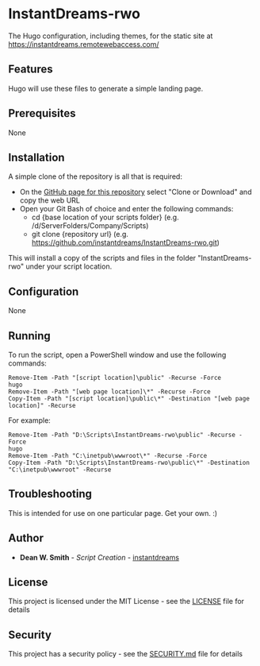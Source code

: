 # InstantDreams-rwo

The Hugo configuration, including themes, for the static site at https://instantdreams.remotewebaccess.com/


## Features

Hugo will use these files to generate a simple landing page.


## Prerequisites

None


## Installation

A simple clone of the repository is all that is required:

* On the [GitHub page for this repository](https://github.com/instantdreams/InstantDreams-rwo) select "Clone or Download" and copy the web URL
* Open your Git Bash of choice and enter the following commands:
	* cd {base location of your scripts folder} (e.g. /d/ServerFolders/Company/Scripts)
	* git clone {repository url} (e.g. https://github.com/instantdreams/InstantDreams-rwo.git)

This will install a copy of the scripts and files in the folder "InstantDreams-rwo" under your script location.


## Configuration

None


## Running

To run the script, open a PowerShell window and use the following commands:
```
Remove-Item -Path "[script location]\public" -Recurse -Force
hugo
Remove-Item -Path "[web page location]\*" -Recurse -Force
Copy-Item -Path "[script location]\public\*" -Destination "[web page location]" -Recurse
```

For example:
```
Remove-Item -Path "D:\Scripts\InstantDreams-rwo\public" -Recurse -Force
hugo
Remove-Item -Path "C:\inetpub\wwwroot\*" -Recurse -Force
Copy-Item -Path "D:\Scripts\InstantDreams-rwo\public\*" -Destination "C:\inetpub\wwwroot" -Recurse
```


## Troubleshooting

This is intended for use on one particular page. Get your own. :)


## Author

* **Dean W. Smith** - *Script Creation* - [instantdreams](https://github.com/instantdreams)


## License

This project is licensed under the MIT License - see the [LICENSE](LICENSE) file for details


## Security

This project has a security policy - see the [SECURITY.md](SECURITY.md) file for details